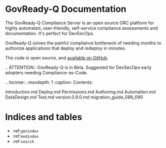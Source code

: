 GovReady-Q Documentation
========================

The GovReady-Q Compliance Server is an open source GRC platform for highly automated, user-friendly, self-service compliance assessments and documentation. It's perfect for DevSecOps.

GovReady-Q solves the painful compliance bottleneck of needing months to authorize applications that deploy and redeploy in minutes.

The code is open source, and [available on GitHub](https://github.com/GovReady/govready-q).

.. ATTENTION::
   GovReady-Q is in Beta. Suggested for DevSecOps early adopters needing Compliance-as-Code.

.. toctree::
   :maxdepth: 1
   :caption: Contents:

   introduction.md
   Deploy.md
   Permissions.md
   Authoring.md
   Automation.md
   DataDesign.md
   Test.md
   version.0.9.0.md
   migration_guide_086_090

Indices and tables
==================

* :ref:`genindex`
* :ref:`modindex`
* :ref:`search`


